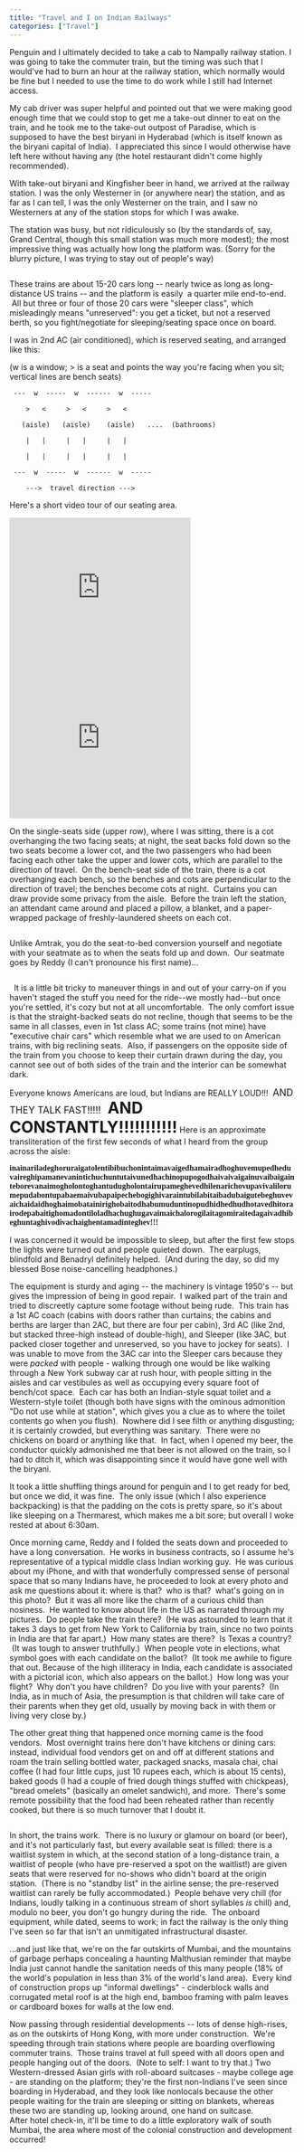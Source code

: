 ```yaml
---
title: "Travel and I on Indian Railways"
categories: ["Travel"]
---
```


Penguin and I ultimately decided to take a cab to Nampally railway station. I was going to take the commuter train, but the timing was such that I would've had to burn an hour at the railway station, which normally would be fine but I needed to use the time to do work while I still had Internet access.

My cab driver was super helpful and pointed out that we were making good enough time that we could stop to get me a take-out dinner to eat on the train, and he took me to the take-out outpost of Paradise, which is supposed to have the best biryani in Hyderabad (which is itself known as the biryani capital of India).  I appreciated this since I would otherwise have left here without having any (the hotel restaurant didn't come highly recommended).

With take-out biryani and Kingfisher beer in hand, we arrived at the railway station. I was the only Westerner in (or anywhere near) the station, and as far as I can tell, I was the only Westerner on the train, and I saw no Westerners at any of the station stops for which I was awake.

The station was busy, but not ridiculously so (by the standards of, say, Grand Central, though this small station was much more modest); the most impressive thing was actually how long the platform was. (Sorry for the blurry picture, I was trying to stay out of people's way)

<figure><img src='/assets/img/2014-06-05-indian-railways/IMG_2664.jpeg' alt=''></figure>

These trains are about 15-20 cars long -- nearly twice as long as long-distance US trains -- and the platform is easily  a quarter mile end-to-end.  All but three or four of those 20 cars were "sleeper class", which misleadingly means "unreserved": you get a ticket, but not a reserved berth, so you fight/negotiate for sleeping/seating space once on board.

I was in 2nd AC (air conditioned), which is reserved seating, and arranged like this:

(w is a window; > is a seat and points the way you're facing when you sit; vertical lines are bench seats)

```
 ---  w  -----  w  ------  w  -----

    >   <     >   <     >   <  

   (aisle)   (aisle)    (aisle)   ....  (bathrooms)  

    |   |     |   |     |   |   

    |   |     |   |     |   |   

 ---  w  -----  w  ------  w  -----

    --->  travel direction --->
```

Here's a short video tour of our seating area.

<iframe width="320" height="266"
src="https://www.youtube.com/embed/IafHUmm-kBw" title="YouTube video
player" frameborder="0" allow="accelerometer; autoplay;
clipboard-write; encrypted-media; gyroscope; picture-in-picture"
allowfullscreen></iframe>

<iframe width="320" height="266"
src="https://www.youtube.com/embed/06cdWQ7yGdQ" title="YouTube video
player" frameborder="0" allow="accelerometer; autoplay;
clipboard-write; encrypted-media; gyroscope; picture-in-picture"
allowfullscreen></iframe>


On the single-seats side (upper row), where I was sitting, there is a cot overhanging the two facing seats; at night, the seat backs fold down so the two seats become a lower cot, and the two passengers who had been facing each other take the upper and lower cots, which are parallel to the direction of travel.  On the bench-seat side of the train, there is a cot overhanging each bench, so the benches and cots are perpendicular to the direction of travel; the benches become cots at night.  Curtains you can draw provide some privacy from the aisle.  Before the train left the station, an attendant came around and placed a pillow, a blanket, and a paper-wrapped package of freshly-laundered sheets on each cot.

<figure><img src='/assets/img/2014-06-05-indian-railways/IMG_2668.jpeg' alt=''></figure>

Unlike Amtrak, you do the seat-to-bed conversion yourself and negotiate with your seatmate as to when the seats fold up and down.  Our seatmate goes by Reddy (I can't pronounce his first name)...

<figure><img src='/assets/img/2014-06-05-indian-railways/IMG_2676.jpeg' alt=''></figure>

  It is a little bit tricky to maneuver things in and out of your carry-on if you haven't staged the stuff you need for the ride--we mostly had--but once you're settled, it's cozy but not at all uncomfortable.  The only comfort issue is that the straight-backed seats do not recline, though that seems to be the same in all classes, even in 1st class AC; some trains (not mine) have "executive chair cars" which resemble what we are used to on American trains, with big reclining seats.  Also, if passengers on the opposite side of the train from you choose to keep their curtain drawn during the day, you cannot see out of both sides of the train and the interior can be somewhat dark.

Everyone knows Americans are loud, but Indians are REALLY
LOUD!!!  <span style="font-size: 120%;">AND THEY TALK FAST!!!!!</span>
 
<span style="font-weight: bold; font-size: 200%;">AND
CONSTANTLY!!!!!!!!!!!</span>  Here is an approximate transliteration of the first few seconds of what I heard from the group across the aisle:

<div style="font-family: fixed; word-wrap: break-word;" class="quote">
<b>
inainariladeghoruraigatolentibibuchonintaimavaigedhamairadhoghuvemupedheduvaireghipamanevanintichuchuntutaivunedhachinopupogodhaivaivaigainuvaibaigainteborevanaimogholontoghantudugholontairupameghevedhilenarichovupavivalilorumepudabontupabaemaivubapaipechebogighivaraintubilabitaibadubaigutebeghuvevaichaidaidhoghaimobatainirighobaitodhabumuduntinopudhidhedhudhotavedhitorairodepabaitighomadontiloladhachughugavaimaichalorogilaitagomiraitedagaivadhibeghuntaghivodivachaighentamadinteghev!!!
</b>
</div>


I was concerned it would be impossible to sleep, but after the first few stops the lights were turned out and people quieted down.  The earplugs, blindfold and Benadryl definitely helped.  (And during the day, so did my blessed Bose noise-cancelling headphones.)

The equipment is sturdy and aging -- the machinery is vintage 1950's -- but gives the impression of being in good repair.  I walked part of the train and tried to discreetly capture some footage without being rude.  This train has a 1st AC coach (cabins with doors rather than curtains; the cabins and berths are larger than 2AC, but there are four per cabin), 3rd AC (like 2nd, but stacked three-high instead of double-high), and Sleeper (like 3AC, but packed closer together and unreserved, so you have to jockey for seats).  I was unable to move from the 3AC car into the Sleeper cars because they were *packed* with people - walking through one would be like walking through a New York subway car at rush hour, with people sitting in the aisles and car vestibules as well as occupying every square foot of bench/cot space.  Each car has both an Indian-style squat toilet and a Western-style toilet (though both have signs with the ominous admonition "Do not use while at station", which gives you a clue as to where the toilet contents go when you flush).  Nowhere did I see filth or anything disgusting; it is certainly crowded, but everything was sanitary.  There were no chickens on board or anything like that.  In fact, when I opened my beer, the conductor quickly admonished me that beer is not allowed on the train, so I had to ditch it, which was disappointing since it would have gone well with the biryani.

It took a little shuffling things around for penguin and I to get ready for bed, but once we did, it was fine.  The only issue (which I also experience backpacking) is that the padding on the cots is pretty spare, so it's about like sleeping on a Thermarest, which makes me a bit sore; but overall I woke rested at about 6:30am.

Once morning came, Reddy and I folded the seats down and proceeded to have a long conversation.  He works in business contracts, so I assume he's representative of a typical middle class Indian working guy.  He was curious about my iPhone, and with that wonderfully compressed sense of personal space that so many Indians have, he proceeded to look at every photo and ask me questions about it: where is that?  who is that?  what's going on in this photo?  But it was all more like the charm of a curious child than nosiness.  He wanted to know about life in the US as narrated through my pictures.  Do people take the train there?  (He was astounded to learn that it takes 3 days to get from New York to California by train, since no two points in India are that far apart.)  How many states are there?  Is Texas a country?  (It was tough to answer truthfully.)  When people vote in elections, what symbol goes with each candidate on the ballot?  (It took me awhile to figure that out. Because of the high illiteracy in India, each candidate is associated with a pictorial icon, which also appears on the ballot.)  How long was your flight?  Why don't you have children?  Do you live with your parents?  (In India, as in much of Asia, the presumption is that children will take care of their parents when they get old, usually by moving back in with them or living very close by.)

The other great thing that happened once morning came is the food vendors.  Most overnight trains here don't have kitchens or dining cars: instead, individual food vendors get on and off at different stations and roam the train selling bottled water, packaged snacks, masala chai, chai coffee (I had four little cups, just 10 rupees each, which is about 15 cents), baked goods (I had a couple of fried dough things stuffed with chickpeas), "bread omelets" (basically an omelet sandwich), and more.  There's some remote possibility that the food had been reheated rather than recently cooked, but there is so much turnover that I doubt it.

<figure><img src='/assets/img/2014-06-05-indian-railways/IMG_2677.jpeg' alt=''></figure>

In short, the trains work.  There is no luxury or glamour on board (or beer), and it's not particularly fast, but every available seat is filled: there is a waitlist system in which, at the second station of a long-distance train, a waitlist of people (who have pre-reserved a spot on the waitlist!) are given seats that were reserved for no-shows who didn't board at the origin station.  (There is no "standby list" in the airline sense; the pre-reserved waitlist can rarely be fully accommodated.)  People behave very chill (for Indians, loudly talking in a continuous stream of short syllables *is* chill) and, modulo no beer, you don't go hungry during the ride.  The onboard equipment, while dated, seems to work; in fact the railway is the only thing I've seen so far that isn't an unmitigated infrastructural disaster.

...and just like that, we're on the far outskirts of Mumbai, and the mountains of garbage perhaps concealing a haunting Malthusian reminder that maybe India just cannot handle the sanitation needs of this many people (18% of the world's population in less than 3% of the world's land area).  Every kind of construction props up "informal dwellings" - cinderblock walls and corrugated metal roof is at the high end, bamboo framing with palm leaves or cardboard boxes for walls at the low end.

Now passing through residential developments -- lots of dense high-rises, as on the outskirts of Hong Kong, with more under construction.  We're speeding through train stations where people are boarding overflowing commuter trains.  Those trains travel at full speed with all doors open and people hanging out of the doors.  (Note to self: I want to try that.) Two Western-dressed Asian girls with roll-aboard suitcases - maybe college age - are standing on the platform; they're the first non-Indians I've seen since boarding in Hyderabad, and they look like nonlocals because the other people waiting for the train are sleeping or sitting on blankets, whereas these two are standing up, looking around, one hand on suitcase.\
After hotel check-in, it'll be time to do a little exploratory walk of south Mumbai, the area where most of the colonial construction and development occurred!
